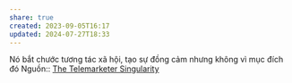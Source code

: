 ```yaml
---
share: true
created: 2023-09-05T16:17
updated: 2024-07-27T18:33
---
```

Nó bắt chước tương tác xã hội, tạo sự đồng cảm nhưng không vì mục đích đó
Nguồn:: [The Telemarketer Singularity](https://archive.ieet.org/articles/rinesi20150806.html)

